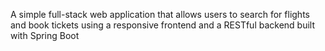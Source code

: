 A simple full-stack web application that allows users to search for flights and book tickets using a responsive frontend and a RESTful backend built with Spring Boot
